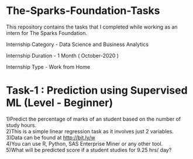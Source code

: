 # The-Sparks-Foundation-Tasks
This repository contains the tasks that I completed while working as an intern for The Sparks Foundation.

Internship Category - Data Science and Business Analytics

Internship Duration - 1 Month ( October-2020 )

Internship Type - Work from Home

  


# Task-1 : Prediction using Supervised ML (Level - Beginner)
 
1)Predict the percentage of marks of an student based on the number of study hours.          
2)This is a simple linear regression task as it involves just 2 variables.          
3)Data can be found at http://bit.ly/w            
4)You can use R, Python, SAS Enterprise Miner or any other tool.              
5)What will be predicted score if a student studies for 9.25 hrs/ day?              
